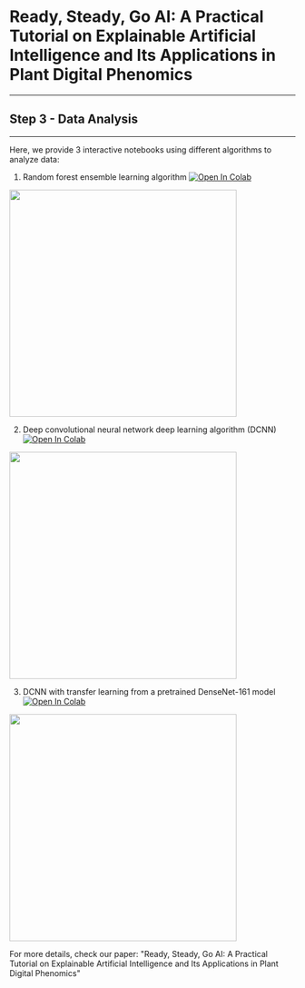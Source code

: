 # Ready, Steady, Go AI: A Practical Tutorial on Explainable Artificial Intelligence and Its Applications in Plant Digital Phenomics
----
## Step 3 - Data Analysis
----

Here, we provide 3 interactive notebooks using different algorithms to analyze data:
1. Random forest ensemble learning algorithm  [![Open In Colab](https://colab.research.google.com/assets/colab-badge.svg)](https://colab.research.google.com/github/faridnakhle/RSG/blob/main/1.%20RSG_Classification%20with%20RF.ipynb)

 <img src="http://faridnakhle.com/pv/githubimages/RF_Bold.png" width="400" />

2. Deep convolutional neural network deep learning algorithm (DCNN) [![Open In Colab](https://colab.research.google.com/assets/colab-badge.svg)](https://colab.research.google.com/github/faridnakhle/RSG/blob/main/2.%20RSG_Classification%20with%20DCNN.ipynb)

 <img src="http://faridnakhle.com/pv/githubimages/CNN_Bold.png" width="400" />

3. DCNN with transfer learning from a pretrained DenseNet-161 model [![Open In Colab](https://colab.research.google.com/assets/colab-badge.svg)](https://colab.research.google.com/github/faridnakhle/RSG/blob/main/3.%20RSG_Classification%20with%20pretrained%20DenseNet-161.ipynb)

 <img src="http://faridnakhle.com/pv/githubimages/CNN_Densenet161_Bold.png" width="400" />

For more details, check our paper: "Ready, Steady, Go AI: A Practical Tutorial on Explainable Artificial Intelligence and Its Applications in Plant Digital Phenomics"